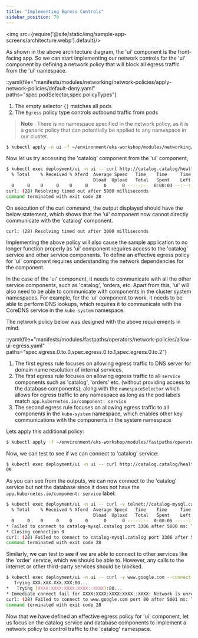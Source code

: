 ```yaml
---
title: "Implementing Egress Controls"
sidebar_position: 70
---
```


<img src={require('@site/static/img/sample-app-screens/architecture.webp').default}/>

As shown in the above architecture diagram, the 'ui' component is the front-facing app. So we can start implementing our network controls for the 'ui' component by defining a network policy that will block all egress traffic from the 'ui' namespace.

::yaml{file="manifests/modules/networking/network-policies/apply-network-policies/default-deny.yaml" paths="spec.podSelector,spec.policyTypes"}

1. The empty selector `{}` matches all pods
2. The `Egress` policy type controls outbound traffic from pods

> **Note** : There is no namespace specified in the network policy, as it is a generic policy that can potentially be applied to any namespace in our cluster.

```bash wait=30
$ kubectl apply -n ui -f ~/environment/eks-workshop/modules/networking/network-policies/apply-network-policies/default-deny.yaml
```

Now let us try accessing the 'catalog' component from the 'ui' component,

```bash expectError=true
$ kubectl exec deployment/ui -n ui -- curl http://catalog.catalog/health --connect-timeout 5
  % Total    % Received % Xferd  Average Speed   Time    Time     Time  Current
                                 Dload  Upload   Total   Spent    Left  Speed
  0     0    0     0    0     0      0      0 --:--:--  0:00:03 --:--:--     0
curl: (28) Resolving timed out after 5000 milliseconds
command terminated with exit code 28
```

On execution of the curl command, the output displayed should have the below statement, which shows that the 'ui' component now cannot directly communicate with the 'catalog' component.

```text
curl: (28) Resolving timed out after 3000 milliseconds
```

Implementing the above policy will also cause the sample application to no longer function properly as 'ui' component requires access to the 'catalog' service and other service components. To define an effective egress policy for 'ui' component requires understanding the network dependencies for the component.

In the case of the 'ui' component, it needs to communicate with all the other service components, such as 'catalog', 'orders, etc. Apart from this, 'ui' will also need to be able to communicate with components in the cluster system namespaces. For example, for the 'ui' component to work, it needs to be able to perform DNS lookups, which requires it to communicate with the CoreDNS service in the `kube-system` namespace.

The network policy below was designed with the above requirements in mind.

::yaml{file="manifests/modules/fastpaths/operators/network-policies/allow-ui-egress.yaml" paths="spec.egress.0.to.0,spec.egress.0.to.1,spec.egress.0.to.2"}

1. The first egress rule focuses on allowing egress traffic to DNS server for domain name resolution of internal services.  
2. The first egress rule focuses on allowing egress traffic to all `service` components such as 'catalog', 'orders' etc. (without providing access to the database components), along with the `namespaceSelector` which allows for egress traffic to any namespace as long as the pod labels match `app.kubernetes.io/component: service`
3. The second egress rule focuses on allowing egress traffic to all components in the `kube-system` namespace, which enables other key communications with the components in the system namespace

Lets apply this additional policy:

```bash wait=30
$ kubectl apply -f ~/environment/eks-workshop/modules/fastpaths/operators/network-policies/allow-ui-egress.yaml
```

Now, we can test to see if we can connect to 'catalog' service:

```bash
$ kubectl exec deployment/ui -n ui -- curl http://catalog.catalog/health
OK
```

As you can see from the outputs, we can now connect to the 'catalog' service but not the database since it does not have the `app.kubernetes.io/component: service` label:

```bash expectError=true
$ kubectl exec deployment/ui -n ui -- curl -v telnet://catalog-mysql.catalog:3306 --connect-timeout 5
  % Total    % Received % Xferd  Average Speed   Time    Time     Time  Current
                                 Dload  Upload   Total   Spent    Left  Speed
  0     0    0     0    0     0      0      0 --:--:--  0:00:05 --:--:--     0
* Failed to connect to catalog-mysql.catalog port 3306 after 5000 ms: Timeout was reached
* Closing connection 0
curl: (28) Failed to connect to catalog-mysql.catalog port 3306 after 5000 ms: Timeout was reached
command terminated with exit code 28
```

Similarly, we can test to see if we are able to connect to other services like the 'order' service, which we should be able to. However, any calls to the internet or other third-party services should be blocked.

```bash expectError=true
$ kubectl exec deployment/ui -n ui -- curl -v www.google.com --connect-timeout 5
   Trying XXX.XXX.XXX.XXX:80...
*   Trying [XXXX:XXXX:XXXX:XXXX::XXXX]:80...
* Immediate connect fail for XXXX:XXXX:XXXX:XXXX::XXXX: Network is unreachable
curl: (28) Failed to connect to www.google.com port 80 after 5001 ms: Timeout was reached
command terminated with exit code 28
```

Now that we have defined an effective egress policy for 'ui' component, let us focus on the catalog service and database components to implement a network policy to control traffic to the 'catalog' namespace.
